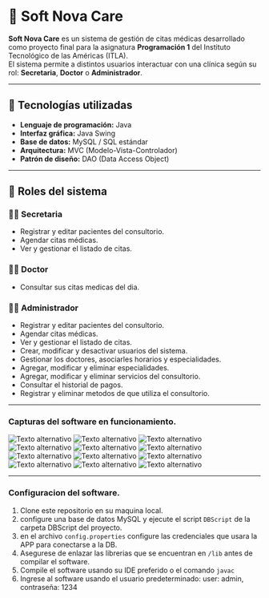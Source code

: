 # 🏥 Soft Nova Care

**Soft Nova Care** es un sistema de gestión de citas médicas desarrollado como proyecto final para la asignatura **Programación 1** del Instituto Tecnológico de las Américas (ITLA).  
El sistema permite a distintos usuarios interactuar con una clínica según su rol: **Secretaria**, **Doctor** o **Administrador**.

---

## 🧩 Tecnologías utilizadas

- **Lenguaje de programación:** Java
- **Interfaz gráfica:** Java Swing
- **Base de datos:** MySQL / SQL estándar
- **Arquitectura:** MVC (Modelo-Vista-Controlador)  
- **Patrón de diseño:** DAO (Data Access Object)
---

## 👥 Roles del sistema

### 👩‍💼 Secretaria
- Registrar y editar pacientes del consultorio.
- Agendar citas médicas.
- Ver y gestionar el listado de citas.

### 👨‍⚕️ Doctor
- Consultar sus citas medicas del dia.


### 👨‍💻 Administrador
- Registrar y editar pacientes del consultorio.
- Agendar citas médicas.
- Ver y gestionar el listado de citas.
- Crear, modificar y desactivar usuarios del sistema.
- Gestionar los doctores, asociarles horarios y especialidades.
- Agregar, modificar y eliminar especialidades.
- Agregar, modificar y eliminar servicios del consultorio.
- Consultar el historial de pagos.
- Registrar y eliminar metodos de que utiliza el consultorio.

---
### Capturas del software en funcionamiento.
![Texto alternativo](imagenesRepositorio/login.png)
![Texto alternativo](imagenesRepositorio/loginSUCCESS.png)
![Texto alternativo](imagenesRepositorio/pacientes.png)
![Texto alternativo](imagenesRepositorio/agendarCita.png)
![Texto alternativo](imagenesRepositorio/citas.png)
![Texto alternativo](imagenesRepositorio/usuarios.png)
![Texto alternativo](imagenesRepositorio/doctores.png)
![Texto alternativo](imagenesRepositorio/especialidades.png)
![Texto alternativo](imagenesRepositorio/servicios.png)
![Texto alternativo](imagenesRepositorio/historicoPagos.png)
![Texto alternativo](imagenesRepositorio/metodosPagos.png)
![Texto alternativo](imagenesRepositorio/acercaDe.png)

--- 
### Configuracion del software.
1. Clone este repositorio en su maquina local.
2. configure una base de datos MySQL y ejecute el script `DBScript` de la carpeta DBScript del proyecto.
3. en el archivo `config.properties` configure las credenciales que usara la APP para conectarse a la DB.
4. Asegurese de enlazar las librerias que se encuentran en `/lib` antes de compilar el software.
5. Compile el software usando su IDE preferido o el comando `javac`
6. Ingrese al software usando el usuario predeterminado: user: admin, contraseña: 1234